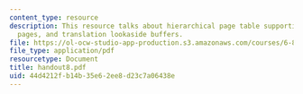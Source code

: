 ```yaml
---
content_type: resource
description: This resource talks about hierarchical page table supporting variable-sized
  pages, and translation lookaside buffers.
file: https://ol-ocw-studio-app-production.s3.amazonaws.com/courses/6-823-computer-system-architecture-fall-2005/44d4212fb14b35e62ee8d23c7a06438e_handout8.pdf
file_type: application/pdf
resourcetype: Document
title: handout8.pdf
uid: 44d4212f-b14b-35e6-2ee8-d23c7a06438e
---
```

